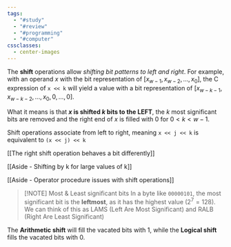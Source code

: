 ```yaml
---
tags:
  - "#study"
  - "#review"
  - "#programming"
  - "#computer"
cssclasses:
  - center-images
---
```

The **shift** operations allow *shifting bit patterns to left and right*. For example, with an operand $x$ with the bit representation of $[x_{w-1},x_{w-2},\dots,x_{0}]$, the C expression of `x << k` will yield a value with a bit representation of $[x_{w-k-1}, x_{w-k-2},\dots,x_{0}, 0, \dots,0]$.

What it means is that **$x$ is shifted $k$ bits to the LEFT**, the $k$ most significant bits are removed and the right end of $x$ is filled with 0 for $0 < k < w-1$.

Shift operations associate from left to right, meaning `x << j << k` is equivalent to `(x << j) << k`

[[The right shift operation behaves a bit differently]]

[[Aside - Shifting by k for large values of k]]

[[Aside - Operator procedure issues with shift operations]]



> [!NOTE] Most & Least significant bits
> In a byte like `00000101`, the most significant bit is the **leftmost**, as it has the highest value ($2^{7}= 128$). We can think of this as LAMS (Left Are Most Significant) and RALB (Right Are Least Significant)

The **Arithmetic shift** will fill the vacated bits with 1, while the **Logical shift** fills the vacated bits with 0.

